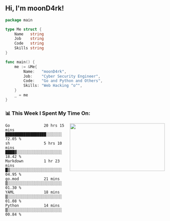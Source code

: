 <h2> Hi, I'm moonD4rk!</h2>

```go
package main

type Me struct {
	Name   string
	Job    string
	Code   string
	Skills string
}

func main() {
	me := &Me{
		Name:   "moonD4rk",
		Job:    "Cyber Security Engineer",
		Code:   "Go and Python and Others",
		Skills: "Web Hacking ^o^",
	}
	_ = me
}
```

<h3>📊 This Week I Spent My Time On:</h3>
<img align='right' src="https://github-readme-stats.vercel.app/api?username=moond4rk&show_icons=true&theme=radical", width="300" height="150">

<!--START_SECTION:waka-->

```text
Go               20 hrs 15 mins  ██████████████████░░░░░░░   72.05 %
sh               5 hrs 10 mins   ████▓░░░░░░░░░░░░░░░░░░░░   18.42 %
Markdown         1 hr 23 mins    █▒░░░░░░░░░░░░░░░░░░░░░░░   04.95 %
go.mod           21 mins         ▒░░░░░░░░░░░░░░░░░░░░░░░░   01.30 %
YAML             18 mins         ▒░░░░░░░░░░░░░░░░░░░░░░░░   01.08 %
Python           14 mins         ▒░░░░░░░░░░░░░░░░░░░░░░░░   00.84 %
```

<!--END_SECTION:waka-->

